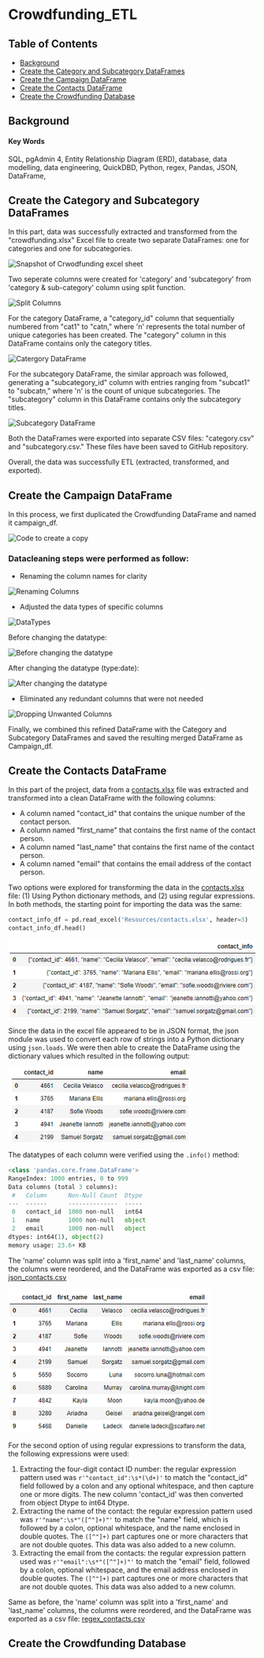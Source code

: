 # Crowdfunding_ETL

## Table of Contents
* [Background](https://github.com/dspataru/Crowdfunding_ETL/blob/main/README.md#background)
* [Create the Category and Subcategory DataFrames](https://github.com/dspataru/Crowdfunding_ETL/blob/main/README.md#create-the-category-and-subcategory-dataframes)
* [Create the Campaign DataFrame](https://github.com/dspataru/Crowdfunding_ETL/blob/main/README.md#create-the-campaign-dataframe)
* [Create the Contacts DataFrame](https://github.com/dspataru/Crowdfunding_ETL/blob/main/README.md#create-the-contacts-dataframe)
* [Create the Crowdfunding Database](https://github.com/dspataru/Crowdfunding_ETL/blob/main/README.md#create-the-crowdfunding-database)

## Background

#### Key Words
SQL, pgAdmin 4, Entity Relationship Diagram (ERD), database, data modelling, data engineering, QuickDBD, Python, regex, Pandas, JSON, DataFrame, 

## Create the Category and Subcategory DataFrames
In this part, data was successfully extracted and transformed from the "crowdfunding.xlsx" Excel file to create two separate DataFrames: one for categories and one for subcategories.

![Snapshot of Crwodfunding excel sheet](https://github.com/dspataru/Crowdfunding_ETL/assets/135666038/147b3b04-999d-410e-9ef2-357434341d51)

Two seperate columns were created for 'category' and 'subcategory' from 'category & sub-category' column using split function. 

![Split Columns](https://github.com/dspataru/Crowdfunding_ETL/assets/135666038/74e431a4-6bf1-4f92-8088-2dc4fbefd25d)

For the category DataFrame, a "category_id" column that sequentially numbered from "cat1" to "catn," where 'n' represents the total number of unique categories has been created. The "category" column in this DataFrame contains only the category titles.

![Catergory DataFrame](https://github.com/dspataru/Crowdfunding_ETL/assets/135666038/49681790-80cc-4749-a7ba-dd58c3e77cfc)

For the subcategory DataFrame, the similar approach was followed, generating a "subcategory_id" column with entries ranging from "subcat1" to "subcatn," where 'n' is the count of unique subcategories. The "subcategory" column in this DataFrame contains only the subcategory titles.

![Subcategory DataFrame](https://github.com/dspataru/Crowdfunding_ETL/assets/135666038/b3b472fb-78a3-4652-8ff1-dfdbc0fc0819)

Both the DataFrames were exported into separate CSV files: "category.csv" and "subcategory.csv." These files have been saved to GitHub repository.

Overall, the data was successfully ETL (extracted, transformed, and exported).


## Create the Campaign DataFrame
In this process, we first duplicated the Crowdfunding DataFrame and named it campaign_df. 

![Code to create a copy](https://github.com/dspataru/Crowdfunding_ETL/assets/135666038/0e1db052-5e41-4286-9ade-fc16740cd232)

### Datacleaning steps were performed as follow: 
* Renaming the column names for clarity
  
![Renaming Columns](https://github.com/dspataru/Crowdfunding_ETL/assets/135666038/7ba2e994-2d46-410e-96ef-7abb211cfa00)

* Adjusted the data types of specific columns
   
![DataTypes](https://github.com/dspataru/Crowdfunding_ETL/assets/135666038/04f57289-831a-4b18-a440-cd7e4f037017)

Before changing the datatype:
  
![Before changing the datatype](https://github.com/dspataru/Crowdfunding_ETL/assets/135666038/347504c0-6b9b-430c-8a15-7993d5a748e5)

After changing the datatype (type:date): 

![After changing the datatype](https://github.com/dspataru/Crowdfunding_ETL/assets/135666038/43f9e026-6ce9-4996-bc9a-7f8755969f26)

* Eliminated any redundant columns that were not needed
  
![Dropping Unwanted Columns](https://github.com/dspataru/Crowdfunding_ETL/assets/135666038/8d83d185-c0f6-404c-b383-6d3e05817d6e)

Finally, we combined this refined DataFrame with the Category and Subcategory DataFrames and saved the resulting merged DataFrame as Campaign_df.

## Create the Contacts DataFrame
In this part of the project, data from a [contacts.xlsx]() file was extracted and transformed into a clean DataFrame with the following columns:
* A column named "contact_id"  that contains the unique number of the contact person.
* A column named "first_name" that contains the first name of the contact person.
* A column named "last_name" that contains the first name of the contact person.
* A column named "email" that contains the email address of the contact person.

Two options were explored for transforming the data in the [contacts.xlsx]() file: (1) Using Python dictionary methods, and (2) using regular expressions. In both methods, the starting point for importing the data was the same:
```python
contact_info_df = pd.read_excel('Resources/contacts.xlsx', header=3)
contact_info_df.head()
```

![original form of contacts.xlsx](https://github.com/dspataru/Crowdfunding_ETL/blob/main/images/contact_info_OG.png)

Since the data in the excel file appeared to be in JSON format, the json module was used to convert each row of strings into a Python dictionary using `json.loads`. We were then able to create the DataFrame using the dictionary values which resulted in the following output:

![post json conversion of contacts](https://github.com/dspataru/Crowdfunding_ETL/blob/main/images/contact_info_updated.png)

The datatypes of each column were verified using the `.info()` method:
```python
<class 'pandas.core.frame.DataFrame'>
RangeIndex: 1000 entries, 0 to 999
Data columns (total 3 columns):
 #   Column      Non-Null Count  Dtype 
---  ------      --------------  ----- 
 0   contact_id  1000 non-null   int64 
 1   name        1000 non-null   object
 2   email       1000 non-null   object
dtypes: int64(1), object(2)
memory usage: 23.6+ KB
```

The 'name' column was split into a 'first_name' and 'last_name' columns, the columns were reordered, and the DataFrame was exported as a csv file: [json_contacts.csv](https://github.com/dspataru/Crowdfunding_ETL/blob/main/Resources/json_contacts.csv)

![contact_info_cleaned_before_export](https://github.com/dspataru/Crowdfunding_ETL/blob/main/images/contact_info_cleaned_before_export.png)

For the second option of using regular expressions to transform the data, the following expressions were used:
1. Extracting the four-digit contact ID number: the regular expression pattern used was `r'"contact_id":\s*(\d+)'` to match the "contact_id" field followed by a colon and any optional whitespace, and then capture one or more digits. The new column 'contact_id' was then converted from object Dtype to int64 Dtype.
2. Extracting the name of the contact: the regular expression pattern used was `r'"name":\s*"([^"]+)"'` to match the "name" field, which is followed by a colon, optional whitespace, and the name enclosed in double quotes. The `([^"]+)` part captures one or more characters that are not double quotes. This data was also added to a new column.
3. Extracting the email from the contacts: the regular expression pattern used was `r'"email":\s*"([^"]+)"'` to match the "email" field, followed by a colon, optional whitespace, and the email address enclosed in double quotes. The `([^"]+)` part captures one or more characters that are not double quotes. This data was also added to a new column.

Same as before, the 'name' column was split into a 'first_name' and 'last_name' columns, the columns were reordered, and the DataFrame was exported as a csv file: [regex_contacts.csv](https://github.com/dspataru/Crowdfunding_ETL/blob/main/Resources/regex_contacts.csv)

## Create the Crowdfunding Database

